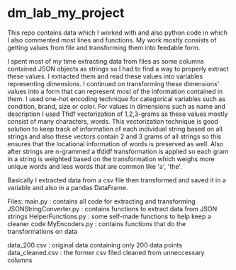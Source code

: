 # dm_lab_my_project
 This repo contains data which I worked with and also python code in which I also commented most lines and functions. My work mostly consists of getting values from file and transforming them into feedable form.

I spent most of my time extracting data from files as some columns contained JSON objects as strings so I had to find a way to properly extract these values. 
I extracted them and read these values into variables representing dimensions. I continued on transforming these dimensions' values into a form that can represent most of the information contained in them.
I used one-hot encoding technique for categorical variables such as condition, brand, size or color. For values in dimensions such as name and description I used Tfidf vectorization of 1,2,3-grams as these values mostly consist of many characters, words. This vectorization technique is good solution to keep track of information of each individual string based on all strings and also these vectors contain 2 and 3 grams of all strings so this ensures that the locational information of words is preserved as well. Also after strings are n-grammed a tfdidf transformation is applied so each gram in a string is weighted based on the transformation which weighs more unique words and less words that are common like 'a', 'the'.

Basically I extracted data from a csv file then transformed and saved it in a variable and also in a pandas DataFrame.

Files:
 main.py : contains all code for extracting and transforming
 JSONStringConverter.py : contains functions to extract data from JSON strings
 HelperFunctions.py : some self-made functions to help keep a cleaner code
 MyEncoders.py : contains functions that do the transformations on data
 
 data_200.csv : original data containing only 200 data points
 data_cleaned.csv : the former csv filed cleaned from unneccessary columns

